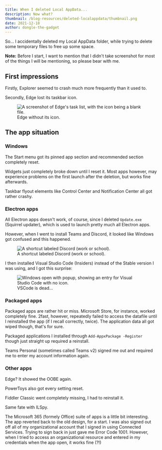 ```yaml
---
title: When I deleted Local AppData...
description: Now what?
thumbnail: /blog-resources/deleted-localappdata/thumbnail.png
date: 2021-12-18
author: dongle-the-gadget
---
```


So... I accidentally deleted my Local AppData folder, while trying to delete some temporary files to free up some space.

**Note:** Before I start, I want to mention that I didn't take screenshot for most of the things I will be mentioning, so please bear with me.

## First impressions
Firstly, Explorer seemed to crash much more frequently than it used to.

Secondly, Edge lost its taskbar icon.

<figure class="margin-bottom">
    <img src="/blog-resources/deleted-localappdata/edge-icon.png" alt="A screenshot of Edge's task list, with the icon being a blank file.">
    <figcaption>Edge without its icon.</figcaption>
</figure>

## The app situation

### Windows

The Start menu got its pinned app section and recommended section completely reset.

Widgets just completely broke down until I reset it. Most apps however, may experience problems on the first launch after the deletion, but works fine afterwards.

Taskbar flyout elements like Control Center and Notification Center all got rather crashy.

### Electron apps

All Electron apps doesn't work, of course, since I deleted `Update.exe` (Squirrel updater), which is used to launch pretty much all Electron apps.

However, when I went to install Teams and Discord, it looked like Windows got confused and this happened.

<figure class="margin-bottom">
    <img src="/blog-resources/deleted-localappdata/discord.png" alt="A shortcut labeled Discord (work or school).">
    <figcaption>A shortcut labeled Discord (work or school).</figcaption>
</figure>

I then installed Visual Studio Code (Insiders) instead of the Stable version I was using, and I got this surprise:

<figure class="margin-bottom">
    <img src="/blog-resources/deleted-localappdata/vscode-empty.png" alt="Windows open with popup, showing an entry for Visual Studio Code with no icon.">
    <figcaption>VSCode is dead...</figcaption>
</figure>

### Packaged apps

Packaged apps are rather hit or miss. Microsoft Store, for instance, worked completely fine. 2fast, however, repeatedly failed to access the datafile until I reinstalled the app (if I recall correctly, twice). The application data all got wiped though, that's for sure.

Packaged applications I installed through `Add-AppxPackage -Register` though just straight up required a reinstall.

Teams Personal (sometimes called Teams v2) signed me out and required me to enter my account information again.

### Other apps

Edge? It showed the OOBE again.

PowerToys also got every setting reset.

Fiddler Classic went completely missing, I had to reinstall it.

Same fate with ILSpy.

The Microsoft 365 (formely Office) suite of apps is a little bit interesting. The app reverted back to the old design, for a start. I was also signed out off all of my organizational account that I signed in using Connected Services. Trying to sign back in just gave me Error Code 1001. However, when I tried to access an organizational resource and entered in my credentials when the app open, it works fine (?!)